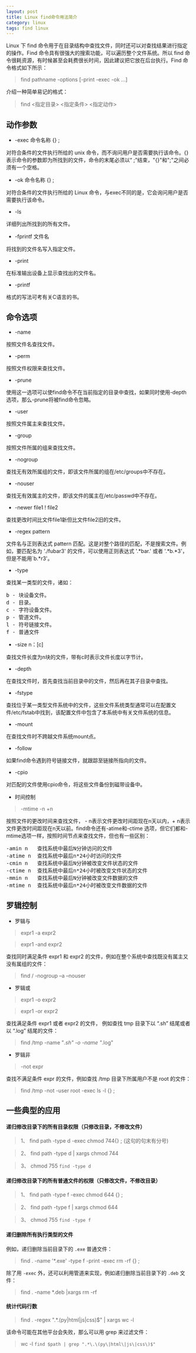```yaml
---
layout: post
title: Linux find命令用法简介
category: linux
tags: find linux
---
```



Linux 下 find 命令用于在目录结构中查找文件，同时还可以对查找结果进行指定的操作。Find 命令具有很强大的搜索功能，可以遍历整个文件系统。所以 find 命令很耗资源，有时候甚至会耗费很长时间，因此建议把它放在后台执行。Find 命令格式如下所示：

> find pathname -options [-print -exec -ok ...]

介绍一种简单易记的格式：

> find <指定目录> <指定条件> <指定动作>

## 动作参数

- \-exec 命令名称 {} \;  

对符合条件的文件执行所给的 unix 命令，而不询问用户是否需要执行该命令。{}表示命令的参数即为所找到的文件，命令的末尾必须以“ \;”结束，"{}"和"\;"之间必须有一个空格。 

- \-ok 命令名称 {} \;   

对符合条件的文件执行所给的 Linux 命令，与exec不同的是，它会询问用户是否需要执行该命令。 

- \-ls 

详细列出所找到的所有文件。 

- \-fprintf 文件名 

将找到的文件名写入指定文件。 

- \-print 

在标准输出设备上显示查找出的文件名。 

- \-printf 

格式的写法可考有关C语言的书。 

## 命令选项

- \-name   

按照文件名查找文件。

- \-perm

按照文件权限来查找文件。

- \-prune 

使用这一选项可以使find命令不在当前指定的目录中查找，如果同时使用-depth选项，那么-prune将被find命令忽略。

- \-user

按照文件属主来查找文件。

- \-group  

按照文件所属的组来查找文件。

- \-nogroup  

查找无有效所属组的文件，即该文件所属的组在/etc/groups中不存在。

- \-nouser

查找无有效属主的文件，即该文件的属主在/etc/passwd中不存在。

- \-newer file1 ! file2  

查找更改时间比文件file1新但比文件file2旧的文件。

- \-regex pattern

文件名与正则表达式 pattern 匹配。这是对整个路径的匹配，不是搜索文件。例如，要匹配名为 './fubar3' 的文件，可以使用正则表达式 '.*bar.' 或者 '.\*b.*3'，但是不能用`b.*r3'。


- \-type  

查找某一类型的文件，诸如：

<div class="hblock"><pre>
b - 块设备文件。
d - 目录。
c - 字符设备文件。
p - 管道文件。
l - 符号链接文件。
f - 普通文件
</pre></div>

- \-size n：[c] 

查找文件长度为n块的文件，带有c时表示文件长度以字节计。

- \-depth

在查找文件时，首先查找当前目录中的文件，然后再在其子目录中查找。

- \-fstype

查找位于某一类型文件系统中的文件，这些文件系统类型通常可以在配置文件/etc/fstab中找到，该配置文件中包含了本系统中有关文件系统的信息。

- \-mount

在查找文件时不跨越文件系统mount点。

- \-follow

如果find命令遇到符号链接文件，就跟踪至链接所指向的文件。

- \-cpio

对匹配的文件使用cpio命令，将这些文件备份到磁带设备中。

- 时间控制

> -mtime -n +n 

按照文件的更改时间来查找文件， - n表示文件更改时间距现在n天以内，+ n表示文件更改时间距现在n天以前。find命令还有-atime和-ctime 选项，但它们都和-mtime选项一样，按照时间节点来查找文件，但也有一些区别：

<div class="hblock"><pre>
-amin n   查找系统中最后N分钟访问的文件
-atime n  查找系统中最后n*24小时访问的文件
-cmin n   查找系统中最后N分钟被改变文件状态的文件
-ctime n  查找系统中最后n*24小时被改变文件状态的文件
-mmin n   查找系统中最后N分钟被改变文件数据的文件
-mtime n  查找系统中最后n*24小时被改变文件数据的文件
</pre></div>


## 罗辑控制

- 罗辑与

> expr1 -a expr2

> expr1 -and expr2

查找同时满足条件 expr1 和 expr2 的文件，例如在整个系统中查找既没有属主又没有属组的文件：

> find  /  -nogroup –a –nouser

- 罗辑或

> expr1 -o expr2

> expr1 -or expr2

查找满足条件 expr1 或者 expr2 的文件， 例如查找 tmp 目录下以 “.sh” 结尾或者以 “.log” 结尾的文件：

> find /tmp -name "*.sh" -o -name "*.log"

- 罗辑非

> -not expr

查找不满足条件 expr 的文件，例如查找 /tmp 目录下所属用户不是 root 的文件：

> find /tmp -not -user root -exec ls -l {} \;


## 一些典型的应用

#### 递归修改目录下的所有目录权限（只修改目录，不修改文件）

> 1、 find path -type d -exec chmod 744{} \;    (这句的句末有分号)

> 2、 find path -type d | xargs chmod 744

> 3、 chmod 755 `find -type d`

#### 递归修改目录下的所有普通文件的权限（只修改文件，不修改目录）

> 1、 find path -type f -exec chmod 644 {} \;

> 2、 find path -type f | xargs chmod 644

> 3、 chmod 755 `find -type f`


#### 递归删除所有执行类型的文件

例如，递归删除当前目录下的 `.exe` 普通文件：

> find  . -name  '*.exe' -type  f -print -exec  rm -rf  {} \;

除了用 `-exec` 外，还可以利用管道来实现，例如递归删除当前目录下的 `.deb` 文件：

> find . -name *.deb |xargs rm -rf

#### 统计代码行数

> find . -regex ".*\.\(py\|html\|js\|css\)$" | xargs wc -l

该命令可能在其他平台会失败，那么可以用 grep 来过滤文件：

> wc -l `find $path | grep ".*\.\(py\|html\|js\|css\)$"`